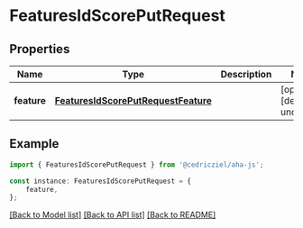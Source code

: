 # FeaturesIdScorePutRequest


## Properties

Name | Type | Description | Notes
------------ | ------------- | ------------- | -------------
**feature** | [**FeaturesIdScorePutRequestFeature**](FeaturesIdScorePutRequestFeature.md) |  | [optional] [default to undefined]

## Example

```typescript
import { FeaturesIdScorePutRequest } from '@cedricziel/aha-js';

const instance: FeaturesIdScorePutRequest = {
    feature,
};
```

[[Back to Model list]](../README.md#documentation-for-models) [[Back to API list]](../README.md#documentation-for-api-endpoints) [[Back to README]](../README.md)
